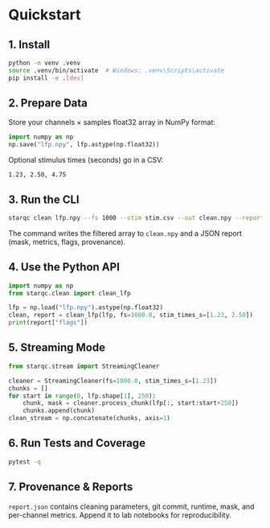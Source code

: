 ﻿# Quickstart

## 1. Install

```bash
python -m venv .venv
source .venv/bin/activate  # Windows: .venv\Scripts\activate
pip install -e .[dev]
```

## 2. Prepare Data

Store your channels × samples float32 array in NumPy format:

```python
import numpy as np
np.save("lfp.npy", lfp.astype(np.float32))
```

Optional stimulus times (seconds) go in a CSV:

```text
1.23, 2.50, 4.75
```

## 3. Run the CLI

```bash
starqc clean lfp.npy --fs 1000 --stim stim.csv --out clean.npy --report report.json
```

The command writes the filtered array to `clean.npy` and a JSON report (mask, metrics, flags, provenance).

## 4. Use the Python API

```python
import numpy as np
from starqc.clean import clean_lfp

lfp = np.load("lfp.npy").astype(np.float32)
clean, report = clean_lfp(lfp, fs=1000.0, stim_times_s=[1.23, 2.50])
print(report["flags"])
```

## 5. Streaming Mode

```python
from starqc.stream import StreamingCleaner

cleaner = StreamingCleaner(fs=1000.0, stim_times_s=[1.23])
chunks = []
for start in range(0, lfp.shape[1], 250):
    chunk, mask = cleaner.process_chunk(lfp[:, start:start+250])
    chunks.append(chunk)
clean_stream = np.concatenate(chunks, axis=1)
```

## 6. Run Tests and Coverage

```bash
pytest -q
```

## 7. Provenance & Reports

`report.json` contains cleaning parameters, git commit, runtime, mask, and per-channel metrics. Append it to lab notebooks for reproducibility.
